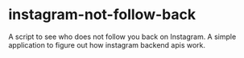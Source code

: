 # instagram-not-follow-back
 A script to see who does not follow you back on Instagram. A simple application to figure out how instagram backend apis work.
